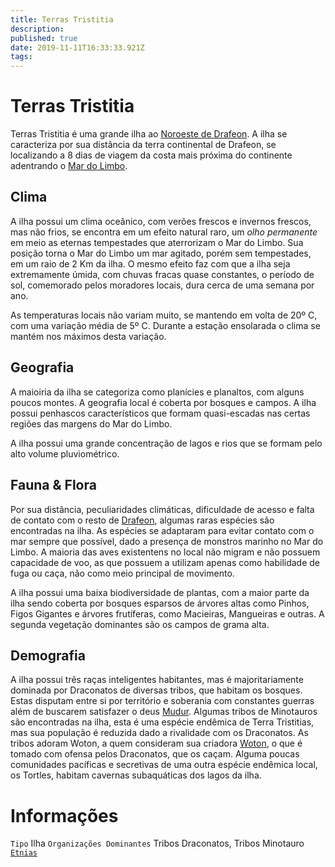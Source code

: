 ```yaml
---
title: Terras Tristitia
description: 
published: true
date: 2019-11-11T16:33:33.921Z
tags: 
---
```


<!-- SUBTITLE: Visão geral sobre Terras Tristitia -->

# Terras Tristitia
Terras Tristitia é uma grande ilha ao [Noroeste de Drafeon](http://localhost/lugares/plano-material/drafeon/noroeste-de-drafeon#noroeste-de-drafeon). A ilha se caracteriza por sua distância da terra continental de Drafeon, se localizando a 8 dias de viagem da costa mais próxima do continente adentrando o [Mar do Limbo](http://localhost/lugares/plano-material/drafeon/mar-do-limbo#mar-do-limbo).

## Clima
A ilha possui um clima oceânico, com verões frescos e invernos frescos, mas não frios, se encontra em um efeito natural raro, um *olho permanente* em meio as eternas tempestades que aterrorizam o Mar do Limbo. Sua posição torna o Mar do Limbo um mar agitado, porém sem tempestades, em um raio de 2 Km da ilha. O mesmo efeito faz com que a ilha seja extremamente úmida, com chuvas fracas quase constantes, o período de sol, comemorado pelos moradores locais, dura cerca de uma semana por ano.

As temperaturas locais não variam muito, se mantendo em volta de 20º C, com uma variação média de 5º C. Durante a estação ensolarada o clima se mantém nos máximos desta variação.

## Geografia
A maioiria da ilha se categoriza como planícies e planaltos, com alguns poucos montes. A geografia local é coberta por bosques e campos. A ilha possui penhascos característicos que formam quasi-escadas nas certas regiões das margens do Mar do Limbo.

A ilha possui uma grande concentração de lagos e rios que se formam pelo alto volume pluviométrico.

## Fauna & Flora
Por sua distância, peculiaridades climáticas, dificuldade de acesso e falta de contato com o resto de [Drafeon](http://localhost/lugares/plano-material/drafeon#drafeon), algumas raras espécies são encontradas na ilha. As espécies se adaptaram para evitar contato com o mar sempre que possível, dado a presença de monstros marinho no Mar do Limbo. A maioria das aves existentens no local não migram e não possuem capacidade de voo, as que possuem a utilizam apenas como habilidade de fuga ou caça, não como meio principal de movimento. 

A ilha possui uma baixa biodiversidade de plantas, com a maior parte da ilha sendo coberta por bosques esparsos de árvores altas como Pinhos, Figos Gigantes e árvores frutíferas, como Macieiras, Mangueiras e outras. A segunda vegetação dominantes são os campos de grama alta.


## Demografia
A ilha possui três raças inteligentes habitantes, mas é majoritariamente dominada por Draconatos de diversas tribos, que habitam os bosques. Estas disputam entre si por território e soberania com constantes guerras além de buscarem satisfazer o deus [Mudur](http://localhost/divindades/panteao-das-treze-estrelas/mudur#mudur).
Algumas tribos de Minotauros são encontradas na ilha, esta é uma espécie endêmica de Terra Tristitias, mas sua população é reduzida dado a rivalidade com os Draconatos. As tribos adoram Woton, a quem consideram sua criadora [Woton](http://localhost/divindades/panteao-das-treze-estrelas/woton#woton), o que é tomado com ofensa pelos Draconatos, que os caçam.
Alguma poucas comunidades pacíficas e secretivas de uma outra espécie endêmica local, os Tortles, habitam cavernas subaquáticas dos lagos da ilha.

# Informações
`Tipo` Ilha
`Organizações Dominantes` Tribos Draconatos, Tribos Minotauro
[`Etnias`](http://localhost/lugares/plano-material/drafeon/noroeste-de-drafeon/terras-tristitia/etnias-de-terras-tristia)

